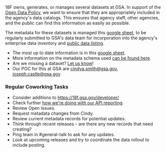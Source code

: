 18F owns, generates, or manages several datasets at GSA.  In support of the [Open Data Policy](https://project-open-data.cio.gov/), we want to ensure that they are appropriately included in the agency's data catalogs.  This ensures that agency staff, other agencies, and the public can find this information as easily as possible.  

The metadata for these datasets is managed this [google sheet](https://docs.google.com/spreadsheets/d/1QGmO6jLpuATNW2Xx3oYLSaKClFSvfTVxWhQ7LCpFP1A/edit#gid=0), to be regularly submitted to GSA's data team for incorporation into the agency's enterprise data inventory and [public data listing](http://www.gsa.gov/data.json).  

* The most up to date information is in this [google sheet](https://docs.google.com/spreadsheets/d/1QGmO6jLpuATNW2Xx3oYLSaKClFSvfTVxWhQ7LCpFP1A/edit#gid=0).
* More information on the metadata schema used [can be found here](https://project-open-data.cio.gov/v1.1/schema/).
* Are we missing a dataset?  [Let us know](https://github.com/18F/data-inventory/issues/1)!
* Our POC for this at GSA are cindya.smith@gsa.gov, joseph.castle@gsa.gov

### Regular Coworking Tasks
* Consider additions to https://18f.gsa.gov/developer/
* Check further [how we're doing with our API reporting](https://project-open-data.cio.gov/v1.1/api/).
* Review Open Issues.
* Request metadata changes from Cindy.
* Review current metadata records for potential updates.   
* Think through recent releases - are there any new records that need creating?  
* Ping team in #general-talk to ask for any updates.  
* Look at upcoming releases and try to coordinate the data rollout to include posting.  

